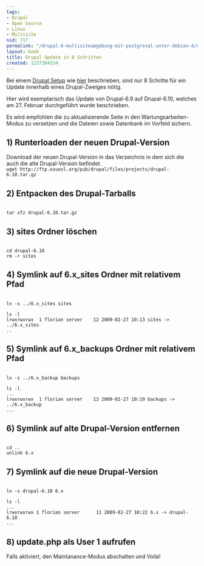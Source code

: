 ```yaml
---
tags:
- Drupal
- Open Source
- Linux
- Multisite
nid: 717
permalink: "/drupal-6-multisiteumgebung-mit-postgresql-unter-debian-4/drupal-update-in-8-schritten.html"
layout: book
title: Drupal Update in 8 Schritten
created: 1237384334
---
```

<p>Bei einem <a href="/drupal-6-multisiteumgebung-mit-postgresql-unter-debian-4/die-drupal-multisite-umgebung.html">Drupal Setup</a> wie <a href="/drupal-6-multisiteumgebung-mit-postgresql-unter-debian-4/die-drupal-multisite-umgebung.html">hier</a> beschrieben, sind nur 8 Schritte für ein Update innerhalb eines Drupal-Zweiges nötig.
</p>
<p>Hier wird exemplarisch das Update von Drupal-6.9 auf Drupal-6.10, welches am 27. Februar durchgeführt wurde beschrieben.</p>
<p>
Es wird empfohlen die zu aktualisierende Seite in den  Wartungsarbeiten-Modus zu versetzen und die Dateien sowie Datenbank im Vorfeld sichern.</p><!--break-->

<h2>1) Runterloaden der neuen Drupal-Version</h2>
Download der neuen Drupal-Version in das Verzeichnis in dem sich die auch die alte Drupal-Version befindet.

<code>
wget http://ftp.osuosl.org/pub/drupal/files/projects/drupal-6.10.tar.gz
</code>

<h2>2) Entpacken des Drupal-Tarballs</h2>
<code>
tar xfz drupal-6.10.tar.gz
</code>

<h2>3) sites Ordner löschen</h2>
<code>
cd drupal-6.10
rm -r sites
</code>

<h2>4) Symlink auf 6.x_sites Ordner mit relativem Pfad</h2>
<code>
ln -s ../6.x_sites sites
</code>

<code>
ls -l
lrwxrwxrwx  1 florian server    12 2009-02-27 10:13 sites -> ../6.x_sites
..
</code>

<h2>5) Symlink auf 6.x_backups Ordner mit relativem Pfad</h2>
<code>
ln -s ../6.x_backup backups
</code>

<code>
ls -l
...
lrwxrwxrwx  1 florian server    13 2009-02-27 10:19 backups -> ../6.x_backup
...
</code>

<h2>6) Symlink auf alte Drupal-Version entfernen</h2>
<code>
cd ..
unlink 6.x
</code>

<h2>7) Symlink auf die neue Drupal-Version</h2>
<code>
ln -s drupal-6.10 6.x
</code>

<code>
ls -l
...
lrwxrwxrwx 1 florian server      11 2009-02-27 10:22 6.x -> drupal-6.10
...
</code>

<h2>8) update.php als User 1 aufrufen</h2>
Falls aktiviert, den Maintanance-Modus abschalten und Voila!
